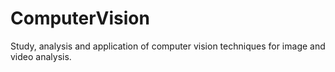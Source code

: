 # ComputerVision
Study, analysis and application of computer vision techniques for image and video analysis.
